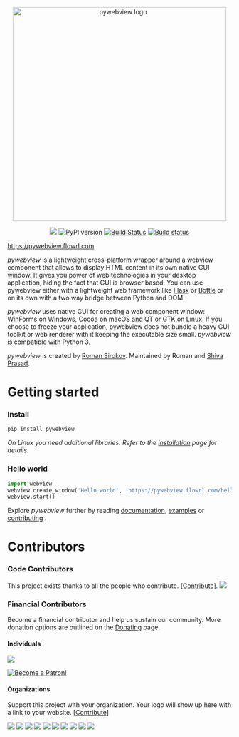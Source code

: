 <p align='center'><img src='logo/logo.png' width=480 alt='pywebview logo'/></p>

<p align='center'><a href="https://opencollective.com/pywebview" alt="Financial Contributors on Open Collective"><img src="https://opencollective.com/pywebview/all/badge.svg?label=financial+contributors" /></a> <img src="https://badge.fury.io/py/pywebview.svg" alt="PyPI version" /> <a href="https://travis-ci.org/r0x0r/pywebview"><img src="https://travis-ci.org/r0x0r/pywebview.svg?branch=master" alt="Build Status" /></a> <a href="https://ci.appveyor.com/project/r0x0r/pywebview"><img src="https://ci.appveyor.com/api/projects/status/nu6mbhvbq03wudxd/branch/master?svg=true" alt="Build status" /></a>

https://pywebview.flowrl.com
</p>


_pywebview_ is a lightweight cross-platform wrapper around a webview component that allows to display HTML content in its own native GUI window. It gives you power of web technologies in your desktop application, hiding the fact that GUI is browser based. You can use pywebview either with a lightweight web framework like [Flask](http://flask.pocoo.org/) or [Bottle](http://bottlepy.org/docs/dev/index.html) or on its own with a two way bridge between Python and DOM.

_pywebview_ uses native GUI for creating a web component window: WinForms on Windows, Cocoa on macOS and QT or GTK on Linux. If you choose to freeze your application, pywebview does not bundle a heavy GUI toolkit or web renderer with it keeping the executable size small. _pywebview_ is compatible with Python 3.

_pywebview_ is created by [Roman Sirokov](https://github.com/r0x0r/). Maintained by Roman and [Shiva Prasad](https://github.com/shivaprsdv).


# Getting started

### Install

``` bash
pip install pywebview
```
_On Linux you need additional libraries. Refer to the [installation](https://pywebview.flowrl.com/guide/installation.html) page for details._


### Hello world
``` python
import webview
webview.create_window('Hello world', 'https://pywebview.flowrl.com/hello')
webview.start()
```

Explore _pywebview_ further by reading [documentation](https://pywebview.flowrl.com/guide), [examples](https://pywebview.flowrl.com/examples) or [contributing](https://pywebview.flowrl.com/contributing) .



# Contributors

### Code Contributors

This project exists thanks to all the people who contribute. [[Contribute](CONTRIBUTING.md)].
<a href="https://github.com/r0x0r/pywebview/graphs/contributors"><img src="https://opencollective.com/pywebview/contributors.svg?width=890&button=false" /></a>

### Financial Contributors

Become a financial contributor and help us sustain our community. More donation options are outlined on the [Donating](https://pywebview.flowrl.com/contributing/donating.html) page.


#### Individuals

<a href="https://opencollective.com/pywebview"><img src="https://opencollective.com/pywebview/individuals.svg?width=890"></a>

<a href="https://www.patreon.com/bePatron?u=13226105" data-patreon-widget-type="become-patron-button"><img src='https://c5.patreon.com/external/logo/become_a_patron_button.png' alt='Become a Patron!'/></a>


#### Organizations

Support this project with your organization. Your logo will show up here with a link to your website. [[Contribute](https://opencollective.com/pywebview/contribute)]

<a href="https://opencollective.com/pywebview/organization/0/website"><img src="https://opencollective.com/pywebview/organization/0/avatar.svg"></a>
<a href="https://opencollective.com/pywebview/organization/1/website"><img src="https://opencollective.com/pywebview/organization/1/avatar.svg"></a>
<a href="https://opencollective.com/pywebview/organization/2/website"><img src="https://opencollective.com/pywebview/organization/2/avatar.svg"></a>
<a href="https://opencollective.com/pywebview/organization/3/website"><img src="https://opencollective.com/pywebview/organization/3/avatar.svg"></a>
<a href="https://opencollective.com/pywebview/organization/4/website"><img src="https://opencollective.com/pywebview/organization/4/avatar.svg"></a>
<a href="https://opencollective.com/pywebview/organization/5/website"><img src="https://opencollective.com/pywebview/organization/5/avatar.svg"></a>
<a href="https://opencollective.com/pywebview/organization/6/website"><img src="https://opencollective.com/pywebview/organization/6/avatar.svg"></a>
<a href="https://opencollective.com/pywebview/organization/7/website"><img src="https://opencollective.com/pywebview/organization/7/avatar.svg"></a>
<a href="https://opencollective.com/pywebview/organization/8/website"><img src="https://opencollective.com/pywebview/organization/8/avatar.svg"></a>
<a href="https://opencollective.com/pywebview/organization/9/website"><img src="https://opencollective.com/pywebview/organization/9/avatar.svg"></a>

